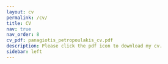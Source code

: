 ```yaml
---
layout: cv
permalink: /cv/
title: CV
nav: true
nav_order: 8
cv_pdf: panagiotis_petropoulakis_cv.pdf
description: Please click the pdf icon to download my cv. 
sidebar: left
---
```

